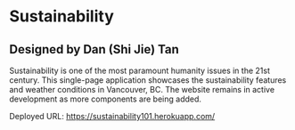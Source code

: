 # Sustainability

## Designed by Dan (Shi Jie) Tan
Sustainability is one of the most paramount humanity issues in the 21st century. This single-page application showcases the sustainability features and weather conditions in Vancouver, BC. The website remains in active development as more components are being added.

Deployed URL: https://sustainability101.herokuapp.com/
